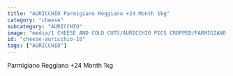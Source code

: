 ```yaml
---
title: "AURICCHIO Parmigiano Reggiano +24 Month 1kg"
category: "cheese"
subcategory: "AURICCHIO"
image: "media/1 CHEESE AND COLD CUTS/AURICCHIO PICS CROPPED/PARMIGIANO REGGIANO +24 month 1Kg.jpg"
id: "cheese-auricchio-18"
tags: ["AURICCHIO"]
---
```


Parmigiano Reggiano +24 Month 1kg
